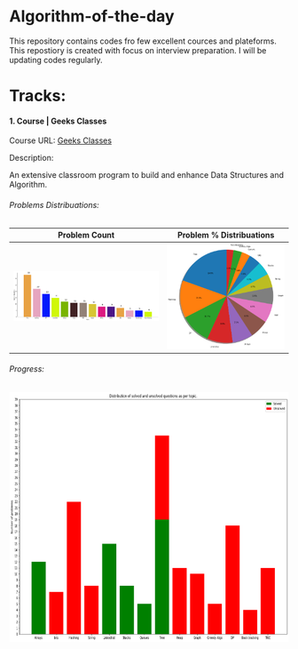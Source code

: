# Algorithm-of-the-day
This repository contains codes fro few excellent cources and plateforms. This repostiory is created with focus on interview preparation. I will be updating codes regularly.

# Tracks:
#### 1. Course | Geeks Classes

Course URL: [Geeks Classes](https://practice.geeksforgeeks.org/courses/geeks-classes)

Description:

An extensive classroom program to build and enhance Data Structures and Algorithm.

###### Problems Distribuations:
Problem Count            |  Problem % Distribuations
:-------------------------:|:-------------------------:
![Problem counts](./images/problem_count.png)|![Problem counts](./images/problem_dist.png)

###### Progress:

<img src="./images/solved_dist.png" width="650" height="450"/>
